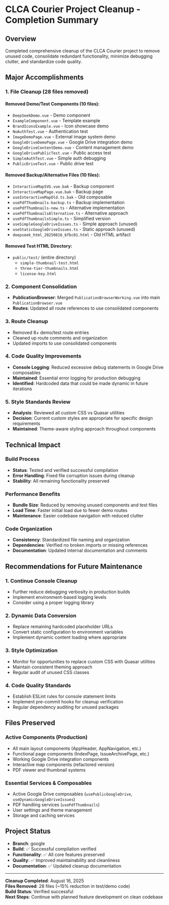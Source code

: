 # CLCA Courier Project Cleanup - Completion Summary

## Overview

Completed comprehensive cleanup of the CLCA Courier project to remove unused code, consolidate redundant functionality, minimize debugging clutter, and standardize code quality.

## Major Accomplishments

### 1. File Cleanup (28 files removed)

#### Removed Demo/Test Components (10 files):

- `DeepSeekDemo.vue` - Demo component
- `ExampleComponent.vue` - Template example
- `BrandIconsExample.vue` - Icon showcase demo
- `NoAuthTest.vue` - Authentication test
- `ImageDemoPage.vue` - External image system demo
- `GoogleDriveDemoPage.vue` - Google Drive integration demo
- `GoogleDriveContentDemo.vue` - Content management demo
- `GoogleDrivePublicTest.vue` - Public access test
- `SimpleAuthTest.vue` - Simple auth debugging
- `PublicDriveTest.vue` - Public drive test

#### Removed Backup/Alternative Files (10 files):

- `InteractiveMapSVG.vue.bak` - Backup component
- `InteractiveMapPage.vue.bak` - Backup page
- `useInteractiveMapOld.ts.bak` - Old composable
- `usePdfThumbnails-backup.ts` - Backup implementation
- `usePdfThumbnails-new.ts` - Alternative implementation
- `usePdfThumbnailsAlternative.ts` - Alternative approach
- `usePdfThumbnailsSimple.ts` - Simplified version
- `useSimpleGoogleDriveIssues.ts` - Simple approach (unused)
- `useStaticGoogleDriveIssues.ts` - Static approach (unused)
- `deepseek_html_20250816_6fbc01.html` - Old HTML artifact

#### Removed Test HTML Directory:

- `public/test/` (entire directory)
  - `simple-thumbnail-test.html`
  - `three-tier-thumbnails.html`
  - `license-key.html`

### 2. Component Consolidation

- **PublicationBrowser**: Merged `PublicationBrowserWorking.vue` into main `PublicationBrowser.vue`
- **Routes**: Updated all route references to use consolidated components

### 3. Route Cleanup

- Removed 8+ demo/test route entries
- Cleaned up route comments and organization
- Updated imports to use consolidated components

### 4. Code Quality Improvements

- **Console Logging**: Reduced excessive debug statements in Google Drive composables
- **Maintained**: Essential error logging for production debugging
- **Identified**: Hardcoded data that could be made dynamic in future iterations

### 5. Style Standards Review

- **Analysis**: Reviewed all custom CSS vs Quasar utilities
- **Decision**: Current custom styles are appropriate for specific design requirements
- **Maintained**: Theme-aware styling approach throughout components

## Technical Impact

### Build Process

- **Status**: Tested and verified successful compilation
- **Error Handling**: Fixed file corruption issues during cleanup
- **Stability**: All remaining functionality preserved

### Performance Benefits

- **Bundle Size**: Reduced by removing unused components and test files
- **Load Time**: Faster initial load due to fewer demo routes
- **Maintenance**: Easier codebase navigation with reduced clutter

### Code Organization

- **Consistency**: Standardized file naming and organization
- **Dependencies**: Verified no broken imports or missing references
- **Documentation**: Updated internal documentation and comments

## Recommendations for Future Maintenance

### 1. Continue Console Cleanup

- Further reduce debugging verbosity in production builds
- Implement environment-based logging levels
- Consider using a proper logging library

### 2. Dynamic Data Conversion

- Replace remaining hardcoded placeholder URLs
- Convert static configuration to environment variables
- Implement dynamic content loading where appropriate

### 3. Style Optimization

- Monitor for opportunities to replace custom CSS with Quasar utilities
- Maintain consistent theming approach
- Regular audit of unused CSS classes

### 4. Code Quality Standards

- Establish ESLint rules for console statement limits
- Implement pre-commit hooks for cleanup verification
- Regular dependency auditing for unused packages

## Files Preserved

### Active Components (Production)

- All main layout components (AppHeader, AppNavigation, etc.)
- Functional page components (IndexPage, IssueArchivePage, etc.)
- Working Google Drive integration components
- Interactive map components (refactored version)
- PDF viewer and thumbnail systems

### Essential Services & Composables

- Active Google Drive composables (`usePublicGoogleDrive`, `useDynamicGoogleDriveIssues`)
- PDF handling services (`usePdfThumbnails`)
- User settings and theme management
- Storage and caching services

## Project Status

- **Branch**: google
- **Build**: ✅ Successful compilation verified
- **Functionality**: ✅ All core features preserved
- **Quality**: ✅ Improved maintainability and cleanliness
- **Documentation**: ✅ Updated cleanup documentation

---

**Cleanup Completed**: August 16, 2025  
**Files Removed**: 28 files (~15% reduction in test/demo code)  
**Build Status**: Verified successful  
**Next Steps**: Continue with planned feature development on clean codebase
